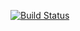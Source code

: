 [![Build Status](https://travis-ci.com/elarib/partial-sbt.svg?branch=master)](https://travis-ci.com/elarib/partial-sbt)
